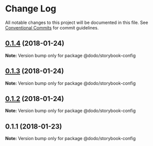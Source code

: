 # Change Log

All notable changes to this project will be documented in this file.
See [Conventional Commits](https://conventionalcommits.org) for commit guidelines.

<a name="0.1.4"></a>
## [0.1.4](/compare/@dodo/storybook-config@0.1.3...@dodo/storybook-config@0.1.4) (2018-01-24)




**Note:** Version bump only for package @dodo/storybook-config

<a name="0.1.3"></a>
## [0.1.3](/compare/@dodo/storybook-config@0.1.2...@dodo/storybook-config@0.1.3) (2018-01-24)




**Note:** Version bump only for package @dodo/storybook-config

<a name="0.1.2"></a>
## [0.1.2](/compare/@dodo/storybook-config@0.1.1...@dodo/storybook-config@0.1.2) (2018-01-24)




**Note:** Version bump only for package @dodo/storybook-config

<a name="0.1.1"></a>
## 0.1.1 (2018-01-23)




**Note:** Version bump only for package @dodo/storybook-config
